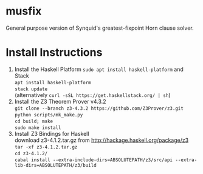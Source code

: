 # musfix
General purpose version of Synquid's greatest-fixpoint Horn clause solver.

# Install Instructions
1. Install the Haskell Platform
   `sudo apt install haskell-platform`
   and Stack </br>
   `apt install haskell-platform` </br>
   `stack update` </br>
   (alternatively `curl -sSL https://get.haskellstack.org/ | sh`)
2. Install the Z3 Theorem Prover v4.3.2 </br>
   `git clone --branch z3-4.3.2 https://github.com/Z3Prover/z3.git` </br>
   `python scripts/mk_make.py` </br>
   `cd build; make` </br>
   `sudo make install`
3. Install Z3 Bindings for Haskell </br>
   download z3-4.1.2.tar.gz from http://hackage.haskell.org/package/z3 </br>
   `tar -xf z3-4.1.2.tar.gz` </br>
   `cd z3-4.1.2/` </br>
   `cabal install --extra-include-dirs=ABSOLUTEPATH/z3/src/api --extra-lib-dirs=ABSOLUTEPATH/z3/build`
